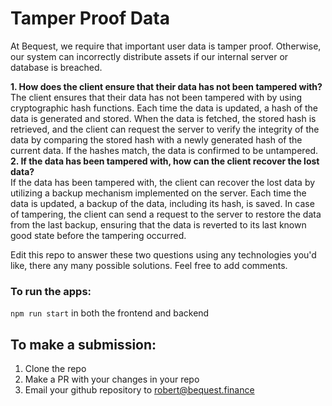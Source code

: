 # Tamper Proof Data

At Bequest, we require that important user data is tamper proof. Otherwise, our system can incorrectly distribute assets if our internal server or database is breached. 

**1. How does the client ensure that their data has not been tampered with?**
<br />
The client ensures that their data has not been tampered with by using cryptographic hash functions. Each time the data is updated, a hash of the data is generated and stored. When the data is fetched, the stored hash is retrieved, and the client can request the server to verify the integrity of the data by comparing the stored hash with a newly generated hash of the current data. If the hashes match, the data is confirmed to be untampered.
<br />
**2. If the data has been tampered with, how can the client recover the lost data?**
<br />
If the data has been tampered with, the client can recover the lost data by utilizing a backup mechanism implemented on the server. Each time the data is updated, a backup of the data, including its hash, is saved. In case of tampering, the client can send a request to the server to restore the data from the last backup, ensuring that the data is reverted to its last known good state before the tampering occurred.
<br />

Edit this repo to answer these two questions using any technologies you'd like, there any many possible solutions. Feel free to add comments.

### To run the apps:
```npm run start``` in both the frontend and backend

## To make a submission:
1. Clone the repo
2. Make a PR with your changes in your repo
3. Email your github repository to robert@bequest.finance
